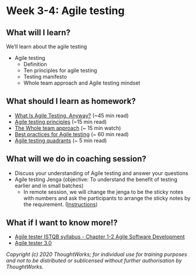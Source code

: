 # Week 3-4: Agile testing

## What will I learn?

We’ll learn about the agile testing

* Agile testing 
  * Definition
  * Ten principles for agile testing
  * Testing manifesto
  * Whole team approach and Agile testing mindset

## What should I learn as homework?

* [What Is Agile Testing, Anyway?](https://www.informit.com/articles/article.aspx?p=1316250) \(~45 min read\)
* [Agile testing principles](https://dzone.com/articles/agile-testing-principles) \(~15 min read\)
* [The Whole team approach](https://youtu.be/eUhG8VDSrZI) \(~ 15 min watch\)
* [Best practices for Agile testing](https://www.globalapptesting.com/the-ultimate-guide-to-agile-testing) \(~ 60 min read\)
* [Agile testing quadrants](https://lisacrispin.com/2011/11/08/using-the-agile-testing-quadrants/) \(~ 5 min read\)

## What will we do in coaching session?

* Discuss your understanding of Agile testing and answer your questions
* Agile testing Jenga \(objective: To understand the benefit of testing earlier and in small batches\)
  * In remote session, we will change the jenga to be the sticky notes with numbers and ask the participants to arrange the sticky notes by the requirement. \([Instructions](https://docs.google.com/document/d/1qntoUNXNXqVxTi-znVcf5gdlLULHMhu8Q69OearxOIE/edit?usp=sharing)\)

## What if I want to know more!?

* [Agile tester ISTQB syllabus -  Chapter 1-2 Agile Software Development](https://www.istqb.org/downloads/send/5-foundation-level-agile-tester/41-agile-tester-extension-syllabus.html)
* [Agile tester 3.0](https://www.thoughtworks.com/insights/blog/agile-tester-30)

_Copyright \(c\) 2020 ThoughtWorks; for individual use for training purposes and not to be distributed or sublicensed without further authorisation by ThoughtWorks._

